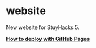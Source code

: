 # website
New website for StuyHacks 5.

[**How to deploy with GitHub Pages**](https://medium.freecodecamp.org/surge-vs-github-pages-deploying-a-create-react-app-project-c0ecbf317089)
